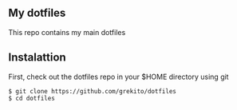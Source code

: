 ## My dotfiles

This repo contains my main dotfiles

## Instalattion

First, check out the dotfiles repo in your $HOME directory using git

```
$ git clone https://github.com/grekito/dotfiles
$ cd dotfiles
```
